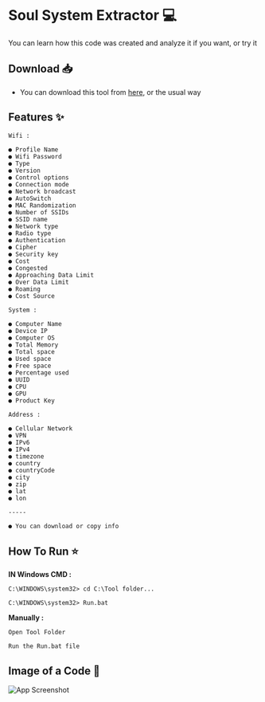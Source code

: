 
# **Soul System Extractor 💻**

You can learn how this code was created and analyze it if you want, or try it 

## **Download** 📥

- You can download this tool from [here](https://codeload.github.com/Q8G/SSE/zip/refs/heads/main), or the usual way

## **Features** ✨

```
Wifi :

● Profile Name
● Wifi Password
● Type
● Version
● Control options
● Connection mode
● Network broadcast
● AutoSwitch
● MAC Randomization
● Number of SSIDs
● SSID name
● Network type
● Radio type
● Authentication
● Cipher
● Security key
● Cost
● Congested
● Approaching Data Limit
● Over Data Limit
● Roaming
● Cost Source

System :

● Computer Name
● Device IP
● Computer OS
● Total Memory
● Total space
● Used space
● Free space
● Percentage used
● UUID
● CPU
● GPU
● Product Key

Address :

● Cellular Network
● VPN
● IPv6
● IPv4
● timezone
● country
● countryCode
● city
● zip
● lat
● lon

-----

● You can download or copy info

```

## **How To Run** ⭐


**IN Windows CMD :**
```
C:\WINDOWS\system32> cd C:\Tool folder...
```
```
C:\WINDOWS\system32> Run.bat
```

**Manually :**
```
Open Tool Folder
```
```
Run the Run.bat file
```


## **Image of a Code** 📸

![App Screenshot](https://i.postimg.cc/X7HqyTtr/image.png)
